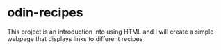 # odin-recipes
This project is an introduction into using HTML and I will create a simple webpage that displays links to different recipes